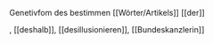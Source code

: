 Genetivfom des bestimmen [[Wörter/Artikels]] [[der]]

, [[deshalb]], [[desillusionieren]], [[Bundeskanzlerin]]